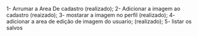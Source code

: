 1- Arrumar a Area De cadastro (realizado);
2- Adicionar a imagem ao cadastro (reaizado); 
3- mostarar a imagem no perfil (realizado);
4- adicionar a area de edição de imagem do usuario; (realizado);
5- listar os salvos

